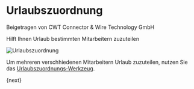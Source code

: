 # Urlaubszuordnung
<span class="text-muted contributed-by">Beigetragen von CWT Connector & Wire Technology GmbH</span>

Hilft Ihnen Urlaub bestimmten Mitarbeitern zuzuteilen

<img class="screenshot" alt="Urlaubszuordnung" src="{{docs_base_url}}/assets/img/human-resources/leave-allocation.png">

Um mehreren verschhiedenen Mitarbeitern Urlaub zuzuteilen, nutzen Sie das [Urlaubszuordnungs-Werkzeug](/docs/user/manual/de/human-resources/tools/leave-allocation-tool.html).

{next}
